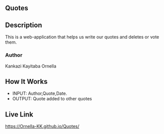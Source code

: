 ## Quotes
## Description
This is a web-application that helps us write our quotes and deletes or vote them.
### Author
Kankazi Kayitaba Ornella
## How It Works
* INPUT: Author,Quote,Date.
* OUTPUT: Quote added to other quotes
## Live Link
https://Ornella-KK.github.io/Quotes/
